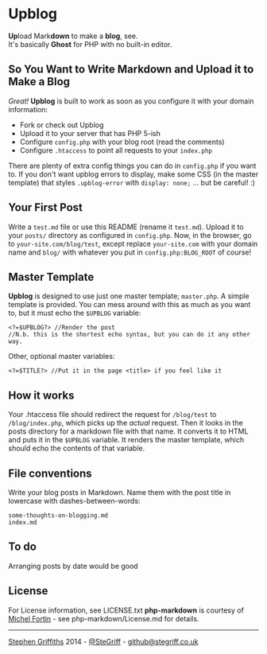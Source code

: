 # Upblog

**Up**load Mark**down** to make a **blog**, see.  
It's basically **Ghost** for PHP with no built-in editor.

## So You Want to Write Markdown and Upload it to Make a Blog

*Great!*
**Upblog** is built to work as soon as you configure it with your domain information:

 *	Fork or check out Upblog
 *	Upload it to your server that has PHP 5-ish
 *	Configure `config.php` with your blog root (read the comments)
 *	Configure `.htaccess` to point all requests to your `index.php`

There are plenty of extra config things you can do in `config.php` if you want to.
If you don't want upblog errors to display, make some CSS (in the master template) that styles `.upblog-error` with `display: none;` ... but be careful! :)

## Your First Post

Write a `test.md` file or use this README (rename it `test.md`). Upload it to your `posts/` directory as configured in `config.php`.
Now, in the browser, go to `your-site.com/blog/test`, except replace `your-site.com` with your domain name and `blog/` with whatever you put in `config.php:BLOG_ROOT` of course!

## Master Template

**Upblog** is designed to use just one master template; `master.php`. A simple template is provided. You can mess around with this as much as you want to, but it must echo the `$UPBLOG` variable:

	<?=$UPBLOG?> //Render the post
	//N.b. this is the shortest echo syntax, but you can do it any other way.
	
Other, optional master variables:

	<?=$TITLE?> //Put it in the page <title> if you feel like it

## How it works

Your .htaccess file should redirect the request for `/blog/test` to `/blog/index.php`, which picks up the *actual* request. Then it looks in the posts directory for a markdown file with that name. It converts it to HTML and puts it in the `$UPBLOG` variable. It renders the master template, which should echo the contents of that variable.

## File conventions

Write your blog posts in Markdown. Name them with the post title in lowercase with dashes-between-words:

	some-thoughts-on-blogging.md
	index.md
	
## To do

Arranging posts by date would be good

## License

For License information, see LICENSE.txt
**php-markdown** is courtesy of [Michel Fortin](https://github.com/michelf/) - see php-markdown/License.md for details.

-----
[Stephen Griffiths](http://stegriff.co.uk) 2014 - [@SteGriff](http://twitter.com/stegriff) - github@stegriff.co.uk